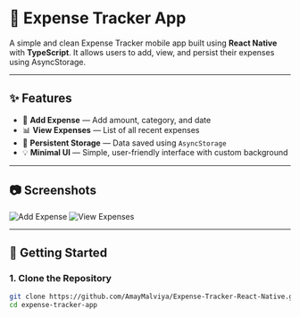 # 📱 Expense Tracker App

A simple and clean Expense Tracker mobile app built using **React Native** with **TypeScript**. It allows users to add, view, and persist their expenses using AsyncStorage.

---

## ✨ Features

- 📌 **Add Expense** — Add amount, category, and date
- 📊 **View Expenses** — List of all recent expenses
- 💾 **Persistent Storage** — Data saved using `AsyncStorage`
- 💡 **Minimal UI** — Simple, user-friendly interface with custom background

---

## 📷 Screenshots

<!-- Add your own screenshots or screen recording here -->
![Add Expense](./screenshots/add_expense.png)
![View Expenses](./screenshots/view_expenses.png)

---

## 🚀 Getting Started

### 1. Clone the Repository

```bash
git clone https://github.com/AmayMalviya/Expense-Tracker-React-Native.git
cd expense-tracker-app
